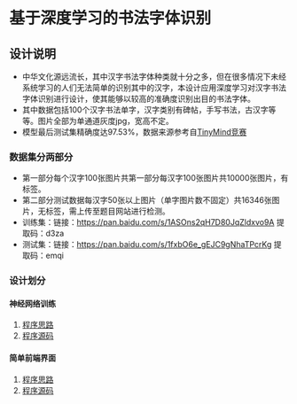 # 基于深度学习的书法字体识别

## 设计说明
- 中华文化源远流长，其中汉字书法字体种类就十分之多，但在很多情况下未经系统学习的人们无法简单的识别其中的汉字，本设计应用深度学习对汉字书法字体识别进行设计，使其能够以较高的准确度识别出目的书法字体。
- 其中数据包括100个汉字书法单字，汉字类别有碑帖，手写书法，古汉字等等。图片全部为单通道灰度jpg，宽高不定。
- 模型最后测试集精确度达97.53%，数据来源参考自[TinyMind竞赛](https://www.tinymind.cn/competitions/41#overview)
### 数据集分两部分
- 第一部分每个汉字100张图片共第一部分每汉字100张图片共10000张图片，有标签。
- 第二部分测试数据每汉字50张以上图片（单字图片数不固定）共16346张图片，无标签，需上传至题目网站进行检测。
- 训练集：链接：https://pan.baidu.com/s/1ASOns2qH7D80JqZldxvo9A 提取码：d3za
- 测试集：链接：https://pan.baidu.com/s/1fxbO6e_gEJC9gNhaTPcrKg 提取码：emqi 
### 设计划分
#### 神经网络训练
1. [程序思路](train/README.md)
2. [程序源码](train/train.py)
#### 简单前端界面
1. [程序思路](interface/README.md)
2. [程序源码](interface/interface.py)